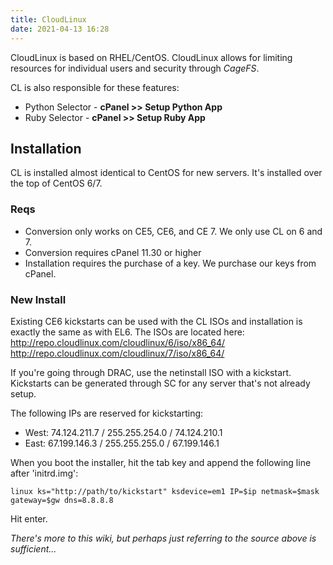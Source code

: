 ```yaml
---
title: CloudLinux
date: 2021-04-13 16:28
---
```


CloudLinux is based on RHEL/CentOS. CloudLinux allows for limiting resources for
individual users and security through _CageFS_.

CL is also responsible for these features:
* Python Selector - **cPanel >> Setup Python App**
* Ruby Selector - **cPanel >> Setup Ruby App**

## Installation 

CL is installed almost identical to CentOS for new servers. It's installed over
the top of CentOS 6/7.

### Reqs

* Conversion only works on CE5, CE6, and CE 7. We only use CL on 6 and 7.
* Conversion requires cPanel 11.30 or higher
* Installation requires the purchase of a key. We purchase our keys from cPanel.

### New Install

Existing CE6 kickstarts can be used with the CL ISOs and installation is exactly
the same as with EL6. The ISOs are located here:
http://repo.cloudlinux.com/cloudlinux/6/iso/x86_64/
http://repo.cloudlinux.com/cloudlinux/7/iso/x86_64/

If you're going through DRAC, use the netinstall ISO with a kickstart.
Kickstarts can be generated through SC for any server that's not already setup. 

The following IPs are reserved for kickstarting:
* West: 74.124.211.7 / 255.255.254.0 / 74.124.210.1
* East: 67.199.146.3 / 255.255.255.0 / 67.199.146.1

When you boot the installer, hit the tab key and append the following line after
'initrd.img':
```
linux ks="http://path/to/kickstart" ksdevice=em1 IP=$ip netmask=$mask gateway=$gw dns=8.8.8.8
```

Hit enter.



_There's more to this wiki, but perhaps just referring to the source above is sufficient..._
